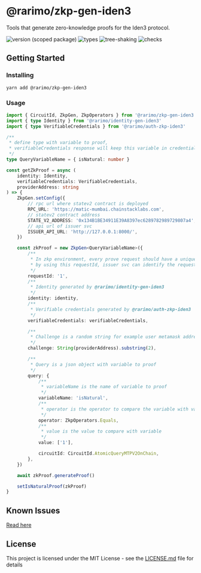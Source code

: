 # @rarimo/zkp-gen-iden3

Tools that generate zero-knowledge proofs for the Iden3 protocol.

![version (scoped package)](https://badgen.net/npm/v/@rarimo/zkp-gen-iden3)
![types](https://badgen.net/npm/types/@rarimo/zkp-gen-iden3)
![tree-shaking](https://badgen.net/bundlephobia/tree-shaking/@rarimo/zkp-gen-iden3)
![checks](https://badgen.net/github/checks/rarimo/js-sdk/main)

## Getting Started

### Installing

```
yarn add @rarimo/zkp-gen-iden3
```

### Usage

```ts
import { CircuitId, ZkpGen, ZkpOperators } from '@rarimo/zkp-gen-iden3'
import { type Identity } from '@rarimo/identity-gen-iden3'
import { type VerifiableCredentials } from '@rarimo/auth-zkp-iden3'

/**
 * define type with variable to proof,
 * verifiableCredentials response will keep this variable in credentialSubject
 */
type QueryVariableName = { isNatural: number }

const getZkProof = async (
    identity: Identity,
    verifiableCredentials: VerifiableCredentials,
    providerAddress: string
) => {
    ZkpGen.setConfig({
        // rpc url where statev2 contract is deployed
        RPC_URL: 'https://matic-mumbai.chainstacklabs.com',
        // statev2 contract address
        STATE_V2_ADDRESS: '0x134B1BE34911E39A8397ec6289782989729807a4',
        // api url of issuer svc
        ISSUER_API_URL: 'http://127.0.0.1:8000/',
    })

    const zkProof = new ZkpGen<QueryVariableName>({
        /**
         * In zkp environment, every prove request should have a unique requestId
         * by using this requestId, issuer svc can identify the request
         */
        requestId: '1',
        /**
         * Identity generated by @rarimo/identity-gen-iden3
         */
        identity: identity,
        /**
         * Verifiable credentials generated by @rarimo/auth-zkp-iden3
         */
        verifiableCredentials: verifiableCredentials,

        /**
         * Challenge is a random string for example user metamask address without '0x'
         */
        challenge: String(providerAddress).substring(2),

        /**
         * Query is a json object with variable to proof
         */
        query: {
            /**
             * variableName is the name of variable to proof
             */
            variableName: 'isNatural',
            /**
             * operator is the operator to compare the variable with value
             */
            operator: ZkpOperators.Equals,
            /**
             * value is the value to compare with variable
             */
            value: ['1'],

            circuitId: CircuitId.AtomicQueryMTPV2OnChain,
        },
    })

    await zkProof.generateProof()

    setIsNaturalProof(zkProof)
}
```

## Known Issues

[Read here](https://github.com/rarimo/js-sdk/blob/main/README.md#working-with-zkp-iden3-packages)

## License

This project is licensed under the MIT License - see the [LICENSE.md](../../LICENSE) file for details
